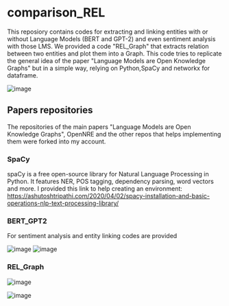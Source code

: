 # comparison_REL
This reposiory contains codes for extracting and linking entities with or without Language Models (BERT and GPT-2) and even sentiment analysis with those LMS.
We provided a code "REL_Graph" that extracts relation between two entities and plot them into a Graph. This code tries to replicate the general idea of the paper "Language Models are Open Knowledge Graphs" but in a simple way, relying on Python,SpaCy and networkx for dataframe.

![image](https://user-images.githubusercontent.com/92401209/152688654-f9bcc7d0-9035-4484-9859-6e2da5b0676d.png)


## Papers repositories
The repositories of the main papers "Language Models are Open Knowledge Graphs", OpenNRE and the other repos that helps implementing them were forked into my account.
### SpaCy
spaCy is a free open-source library for Natural Language Processing in Python. It features NER, POS tagging, dependency parsing, word vectors and more. I provided this link to help creating an environment: https://ashutoshtripathi.com/2020/04/02/spacy-installation-and-basic-operations-nlp-text-processing-library/

### BERT_GPT2

For sentiment analysis and entity linking codes are provided

![image](https://user-images.githubusercontent.com/92401209/152657447-8d32ddbf-95c4-46f5-83f7-c570fd0e6172.png)  ![image](https://user-images.githubusercontent.com/92401209/152657482-eaa1aa7a-2be0-435e-827e-49924a8921f8.png)

### REL_Graph

![image](https://user-images.githubusercontent.com/92401209/152657595-af449235-4d48-4c75-a9c2-33e7de318c1a.png)

![image](https://user-images.githubusercontent.com/92401209/152657556-78e5a5d5-38ff-4d7e-af96-e7a8ec05ab5f.png)


